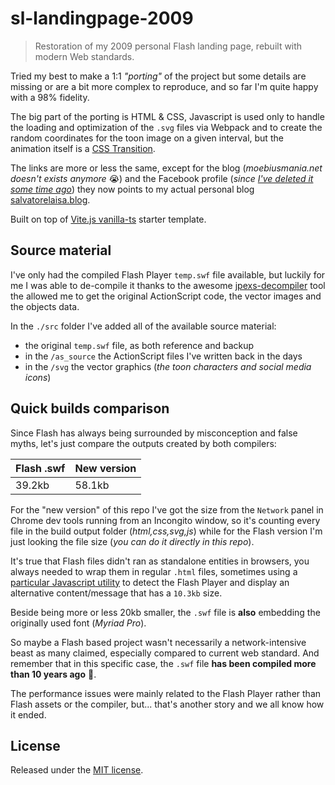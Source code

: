# sl-landingpage-2009

> Restoration of my 2009 personal Flash landing page, rebuilt with modern Web standards.

Tried my best to make a 1:1 _"porting"_ of the project but some details are missing or are a bit more complex to reproduce, and so far I'm quite happy with a 98% fidelity.

The big part of the porting is HTML & CSS, Javascript is used only to handle the loading and optimization of the `.svg` files via Webpack and to create the random coordinates for the toon image on a given interval, but the animation itself is a [CSS Transition](https://developer.mozilla.org/en-US/docs/Web/CSS/transition).

The links are more or less the same, except for the blog (_moebiusmania.net doesn't exists anymore_ 😭) and the Facebook profile (_since [I've deleted it some time ago](https://salvatorelaisa.blog/post/addio-facebook)_) they now points to my actual personal blog [salvatorelaisa.blog](https://salvatorelaisa.blog).

Built on top of [Vite.js vanilla-ts](https://vitejs.dev/guide/#scaffolding-your-first-vite-project) starter template.

## Source material

I've only had the compiled Flash Player `temp.swf` file available, but luckily for me I was able to de-compile it thanks to the awesome [jpexs-decompiler](https://github.com/jindrapetrik/jpexs-decompiler) tool the allowed me to get the original ActionScript code, the vector images and the objects data.

In the `./src` folder I've added all of the available source material:

- the original `temp.swf` file, as both reference and backup
- in the `/as_source` the ActionScript files I've written back in the days
- in the `/svg` the vector graphics (_the toon characters and social media icons_)

## Quick builds comparison

Since Flash has always being surrounded by misconception and false myths, let's just compare the outputs created by both compilers:

| Flash .swf | New version |
| ---------- | ----------- |
| 39.2kb     | 58.1kb      |

For the "new version" of this repo I've got the size from the `Network` panel in Chrome dev tools running from an Incongito window, so it's counting every file in the build output folder (_html,css,svg,js_) while for the Flash version I'm just looking the file size (_you can do it directly in this repo_).

It's true that Flash files didn't ran as standalone entities in browsers, you always needed to wrap them in regular `.html` files, sometimes using a [particular Javascript utility](https://github.com/swfobject/swfobject) to detect the Flash Player and display an alternative content/message that has a `10.3kb` size.

Beside being more or less 20kb smaller, the `.swf` file is **also** embedding the originally used font (_Myriad Pro_).

So maybe a Flash based project wasn't necessarily a network-intensive beast as many claimed, especially compared to current web standard. And remember that in this specific case, the `.swf` file **has been compiled more than 10 years ago** 🙂.

The performance issues were mainly related to the Flash Player rather than Flash assets or the compiler, but... that's another story and we all know how it ended.

## License

Released under the [MIT license](LICENSE).
